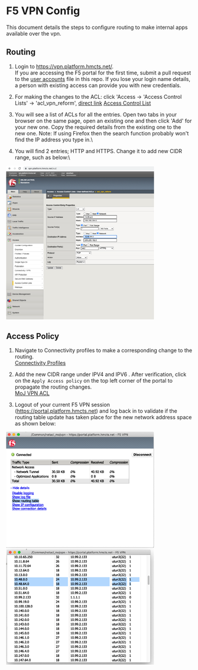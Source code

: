 # F5 VPN Config

This document details the steps to configure routing to make internal apps available over the vpn.

## Routing

1. Login to <https://vpn.platform.hmcts.net/>.\
If you are accessing the F5 portal for the first time, submit a pull request to the [user accounts](accounts.md) file in this repo.
If you lose your login name details, a person with existing access can provide you with new credentials.

1. For making the changes to the ACL: click 'Access → 'Access Control Lists' → 'acl_vpn_reform', [direct link](vpn.platform.hmcts.net/tmui/Control/jspmap/tmui/accessctrl/acls/properties.jsp?name=/Common/acl_vpn_reform)
[Access Control List](https://vpn.platform.hmcts.net/tmui/Control/jspmap/tmui/accessctrl/acls/properties.jsp?name=/Common/acl_vpn_reform)

3. You will see a list of ACLs for all the entries. Open two tabs in your browser on the same page, open an existing one and then click 'Add' for your new one. Copy the required details from the existing one to the new one.
Note: If using Firefox then the search function probably won't find the IP address you type in.\

4. You will find 2 entries; HTTP and HTTPS. Change it to add new CIDR range, such as below:\
<img src=images/properties.png  width="400">

## Access Policy

1. Navigate to Connectivity profiles to make a corresponding change to the routing.\
[Connectivity Profiles](https://vpn.platform.hmcts.net/tmui/tmui/util/ajax/app.jsp?appId=apps.AccessPolicy.perclientpolicy)

2. Add the new CIDR range under IPV4 and IPV6 . After verification, click on the `Apply Access policy` on the top left corner of the portal to propagate the routing changes.\
[MoJ VPN ACL](https://vpn.platform.hmcts.net/tmui/Control/jspmap/tmui/remconnectivity/nwaccessresources/l2_settings.jsp?name=/Common/netacl_mojvpn&type=1)

3. Logout of your current F5 VPN session (<https://portal.platform.hmcts.net>) and log back in to validate if the routing table update has taken place for the new network address space as shown below:

<p float="left">
<img src=images/VPN_Routing_table.png  width="400" />
<img src=images/Routing_Change.png  width="400" />
</p>
